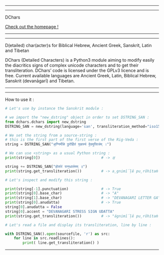 ----
----

DChars 

[Check out the homepage !](http://94.23.197.37/dchars/)

----
----

D(etailed) char(acter)s for Biblical Hebrew, Ancient Greek, Sanskrit, Latin and Tibetan

DChars (Detailed Characters) is a Python3 module aiming to modify easily the diacritics signs of complex unicode characters and to get their transliteration. DChars’ code is licensed under the GPLv3 licence and is free. Current available languages are Ancient Greek, Latin, Biblical Hebrew, Sanskrit (devanāgarī) and Tibetan.

----
----

How to use it :

```python
# Let's use by instance the Sanskrit module :

# we import the "new_dstring" object in order to set DSTRING_SAN :
from dchars.dchars import new_dstring
DSTRING_SAN = new_dstring(language='san', transliteration_method="iso15919")

# We set the string from a source-string :
# this is the first part of the first verse of the Rig-Veda :
string = DSTRING_SAN("अ॒ग्निमी॑ळे पु॒रोहि॑तं य॒ज्ञस्य॑ दे॒वमृ॒त्विज॑म् ।")

# We can use <string> as a usual Python string :
print(string[0])                            # -> अ॒

string += DSTRING_SAN("होता॑रं रत्न॒धात॑मम् ॥")
print(string.get_transliteration())         # -> a̱gnimī́ḷē pu̱rōhítaṁ ya̱jñasyá dē̱vamr̥̱tvijám .hōtā́raṁ ratna̱dhātámam ..

# Let's inspect and modify this string :

print(string[-1].punctuation)               # -> True
print(string[0].base_char)                  # -> "A"
print(string[1].base_char)                  # -> "DEVANAGARI LETTER GA"
print(string[0].anudatta)                   # -> True
string[0].anudatta = False
string[0].accent = "DEVANAGARI STRESS SIGN UDATTA"
print(string.get_transliteration())         # -> "ágnimī́ḷē pu̱rōhítaṁ ya̱jñasyá dē̱vamr̥̱tvijám .hōtā́raṁ ratna̱dhātámam .."

# Let's read a file and display its transliteration, line by line :

with DSTRING_SAN().open(sourcefile, 'r') as src:
    for line in src.readlines():
        print( line.get_transliteration() )
```
----
